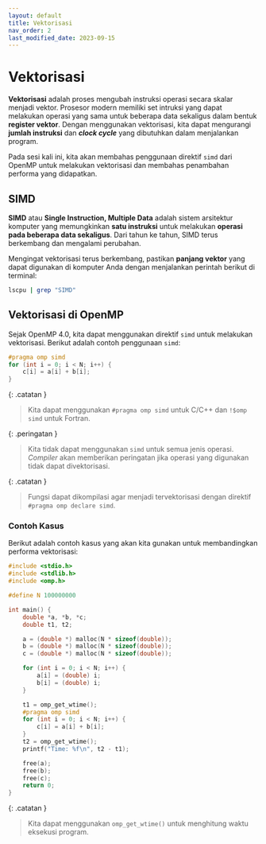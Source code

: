 ```yaml
---
layout: default
title: Vektorisasi
nav_order: 2
last_modified_date: 2023-09-15
---
```

# Vektorisasi

**Vektorisasi** adalah proses mengubah instruksi operasi secara skalar menjadi vektor. Prosesor modern memiliki set intruksi yang dapat melakukan operasi yang sama untuk beberapa data sekaligus dalam bentuk **register vektor**. Dengan menggunakan vektorisasi, kita dapat mengurangi **jumlah instruksi** dan ***clock cycle*** yang dibutuhkan dalam menjalankan program.

Pada sesi kali ini, kita akan membahas penggunaan direktif `simd` dari OpenMP untuk melakukan vektorisasi dan membahas penambahan performa yang didapatkan.

## SIMD

**SIMD** atau **Single Instruction, Multiple Data** adalah sistem arsitektur komputer yang memungkinkan **satu instruksi** untuk melakukan **operasi pada beberapa data sekaligus**. Dari tahun ke tahun, SIMD terus berkembang dan mengalami perubahan.

Mengingat vektorisasi terus berkembang, pastikan **panjang vektor** yang dapat digunakan di komputer Anda dengan menjalankan perintah berikut di terminal:

```bash
lscpu | grep "SIMD"
```

## Vektorisasi di OpenMP

Sejak OpenMP 4.0, kita dapat menggunakan direktif `simd` untuk melakukan vektorisasi. Berikut adalah contoh penggunaan `simd`:

```c
#pragma omp simd
for (int i = 0; i < N; i++) {
    c[i] = a[i] + b[i];
}
```

{: .catatan }
> Kita dapat menggunakan `#pragma omp simd` untuk C/C++ dan `!$omp simd` untuk Fortran.

{: .peringatan }
> Kita tidak dapat menggunakan `simd` untuk semua jenis operasi. *Compiler* akan memberikan peringatan jika operasi yang digunakan tidak dapat divektorisasi.

{: .catatan }
> Fungsi dapat dikompilasi agar menjadi tervektorisasi dengan direktif `#pragma omp declare simd`.

### Contoh Kasus

Berikut adalah contoh kasus yang akan kita gunakan untuk membandingkan performa vektorisasi:

```c
#include <stdio.h>
#include <stdlib.h>
#include <omp.h>

#define N 100000000

int main() {
    double *a, *b, *c;
    double t1, t2;

    a = (double *) malloc(N * sizeof(double));
    b = (double *) malloc(N * sizeof(double));
    c = (double *) malloc(N * sizeof(double));

    for (int i = 0; i < N; i++) {
        a[i] = (double) i;
        b[i] = (double) i;
    }

    t1 = omp_get_wtime();
    #pragma omp simd
    for (int i = 0; i < N; i++) {
        c[i] = a[i] + b[i];
    }
    t2 = omp_get_wtime();
    printf("Time: %f\n", t2 - t1);

    free(a);
    free(b);
    free(c);
    return 0;
}
```

{: .catatan }
> Kita dapat menggunakan `omp_get_wtime()` untuk menghitung waktu eksekusi program.

